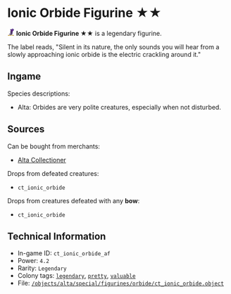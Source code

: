 # Ionic Orbide Figurine ★★

<img src="https://raw.githubusercontent.com/Ceterai/Enternia/main/objects/alta/special/figurines/orbide/ct_ionic_orbide.png" alt="Ionic Orbide Figurine ★★ icon" loading="lazy" height="16px" width="auto" /> **Ionic Orbide Figurine ★★** is a legendary figurine.

The label reads, "Silent in its nature, the only sounds you will hear from a slowly approaching ionic orbide is the electric crackling around it."

## Ingame

Species descriptions:

- Alta: Orbides are very polite creatures, especially when not disturbed.

## Sources

Can be bought from merchants:

- [Alta Collectioner](https://ceterai.github.io/MyEnternia/Wiki/AltaCollectioner)

Drops from defeated creatures:

- `ct_ionic_orbide`

Drops from creatures defeated with any **bow**:

- `ct_ionic_orbide`

## Technical Information

- In-game ID: `ct_ionic_orbide_af`
- Power: `4.2`
- Rarity: `Legendary`
- Colony tags: [`legendary`](https://ceterai.github.io/MyEnternia/Wiki/Tags/Legendary), [`pretty`](https://ceterai.github.io/MyEnternia/Wiki/Tags/Pretty), [`valuable`](https://ceterai.github.io/MyEnternia/Wiki/Tags/Valuable)
- File: [`/objects/alta/special/figurines/orbide/ct_ionic_orbide.object`](https://github.com/Ceterai/Enternia/blob/main/objects/alta/special/figurines/orbide/ct_ionic_orbide.object)
